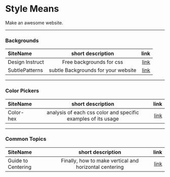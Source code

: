 Style Means
===========

Make an awesome website.

-------------------------

### Backgrounds

| SiteName | short description | link |
| :--- | :---: | ---: |
| Design Instruct | Free backgrounds for css | [link](http://designinstruct.com/category/free-resources/) |
| SubtlePatterns | subtle Backgrounds for your website | [link](http://subtlepatterns.com/)|

-------------------------

### Color Pickers 

| SiteName | short description | link |
| :--- | :---: | ---: |
| Color-hex | analysis of each css color and specific examples of its usage | [link](http://www.color-hex.com/color/99f893) | 

--------------------------


### Common Topics

| SiteName | short description | link |
| :--- | :---: | ---: |
| Guide to Centering |Finally, how to make vertical and horizontal centering | [link](http://coding.smashingmagazine.com/2013/08/09/absolute-horizontal-vertical-centering-css/) |

